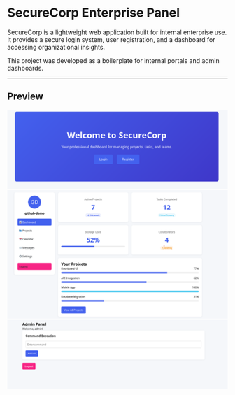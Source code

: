 # SecureCorp Enterprise Panel

SecureCorp is a lightweight web application built for internal enterprise use. It provides a secure login system, user registration, and a dashboard for accessing organizational insights.

This project was developed as a boilerplate for internal portals and admin dashboards.

---

## Preview

![Main Page](SecCorp1.png)
![Dashboard](SecCorp2.png)
![Our Secure Admin_Panel](SecCorp3.png)


